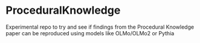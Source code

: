 # ProceduralKnowledge
Experimental repo to try and see if findings from the Procedural Knowledge paper can be reproduced using models like OLMo/OLMo2 or Pythia

